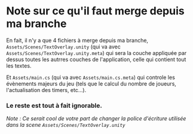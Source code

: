 # **Note sur ce qu'il faut merge depuis ma branche**

En fait, il n'y a que 4 fichiers à merge depuis ma branche, ```Assets/Scenes/TextOverlay.unity``` (qui va avec ```Assets/Scenes/TextOverlay.unity.meta```) qui sera la couche appliquée par dessus toutes les autrres couches de l'application, celle qui contient tout les textes. 

Et ```Assets/main.cs``` (qui va avec ```Assets/main.cs.meta```) qui controle les évènements majeurs du jeu (tels que le calcul du nombre de joueurs, l'actualisation des timers, etc...).

### **Le reste est tout à fait ignorable.**

*Note : Ce serait cool de votre part de changer la police d'écriture utilisée dans la scene ```Assets/Scenes/TextOverlay.unity```*

